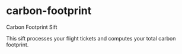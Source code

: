 carbon-footprint
==================

Carbon Footprint Sift

This sift processes your flight tickets and computes your total carbon footprint.
